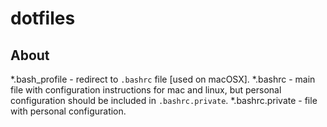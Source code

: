 # dotfiles

About
------
 *.bash_profile - redirect to `.bashrc` file [used on macOSX].
 *.bashrc - main file with configuration instructions for mac and linux, but 
 personal configuration should be included in `.bashrc.private`.
 *.bashrc.private - file with personal configuration.
